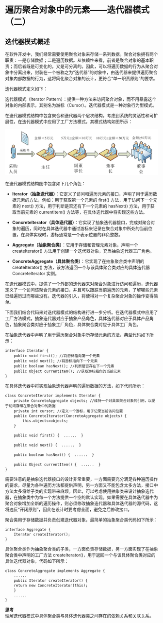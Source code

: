 # 遍历聚合对象中的元素——迭代器模式（二）

## 迭代器模式概述  

在软件开发中，我们经常需要使用聚合对象来存储一系列数据。聚合对象拥有两个职责：一是存储数据；二是遍历数据。从依赖性来看，前者是聚合对象的基本职责；而后者既是可变化的，又是可分离的。因此，可以将遍历数据的行为从聚合对象中分离出来，封装在一个被称之为“迭代器”的对象中，由迭代器来提供遍历聚合对象内部数据的行为，这将简化聚合对象的设计，更符合“单一职责原则”的要求。  

迭代器模式定义如下：  

迭代器模式（Iterator Pattern）：提供一种方法来访问聚合对象，而不用暴露这个对象的内部表示，其别名为游标（Cursor）。迭代器模式是一种对象行为型模式。  

在迭代器模式结构中包含聚合和迭代器两个层次结构，考虑到系统的灵活性和可扩展性，在迭代器模式中应用了工厂方法模式，其模式结构如图所示：

![迭代器模式结构图](images/1333307283_7751.gif)  

在迭代器模式结构图中包含如下几个角色：  

- **Iterator（抽象迭代器）**：它定义了访问和遍历元素的接口，声明了用于遍历数据元素的方法，例如：用于获取第一个元素的 first() 方法，用于访问下一个元素的 next() 方法，用于判断是否还有下一个元素的 hasNext() 方法，用于获取当前元素的 currentItem() 方法等，在具体迭代器中将实现这些方法。  

- **ConcreteIterator（具体迭代器）**：它实现了抽象迭代器接口，完成对聚合对象的遍历，同时在具体迭代器中通过游标来记录在聚合对象中所处的当前位置，在具体实现时，游标通常是一个表示位置的非负整数。  

- **Aggregate（抽象聚合类）**：它用于存储和管理元素对象，声明一个 createIterator() 方法用于创建一个迭代器对象，充当抽象迭代器工厂角色。  

- **ConcreteAggregate（具体聚合类）**：它实现了在抽象聚合类中声明的 createIterator() 方法，该方法返回一个与该具体聚合类对应的具体迭代器 ConcreteIterator 实例。  

在迭代器模式中，提供了一个外部的迭代器来对聚合对象进行访问和遍历，迭代器定义了一个访问该聚合元素的接口，并且可以跟踪当前遍历的元素，了解哪些元素已经遍历过而哪些没有。迭代器的引入，将使得对一个复杂聚合对象的操作变得简单。  

下面我们结合代码来对迭代器模式的结构进行进一步分析。在迭代器模式中应用了工厂方法模式，抽象迭代器对应于抽象产品角色，具体迭代器对应于具体产品角色，抽象聚合类对应于抽象工厂角色，具体聚合类对应于具体工厂角色。  

在抽象迭代器中声明了用于遍历聚合对象中所存储元素的方法，典型代码如下所示：
  
```
interface Iterator {
	public void first(); //将游标指向第一个元素
	public void next(); //将游标指向下一个元素
	public boolean hasNext(); //判断是否存在下一个元素
	public Object currentItem(); //获取游标指向的当前元素
}
```
在具体迭代器中将实现抽象迭代器声明的遍历数据的方法，如下代码所示： 

```
class ConcreteIterator implements Iterator {
	private ConcreteAggregate objects; //维持一个对具体聚合对象的引用，以便于访问存储在聚合对象中的数据
	private int cursor; //定义一个游标，用于记录当前访问位置
	public ConcreteIterator(ConcreteAggregate objects) {
		this.objects=objects;
	}

	public void first() {  ......  }
		
	public void next() {  ......  }

	public boolean hasNext() {  ......  }
	
	public Object currentItem() {  ......  }
}
```

需要注意的是抽象迭代器接口的设计非常重要，一方面需要充分满足各种遍历操作的要求，尽量为各种遍历方法都提供声明，另一方面又不能包含太多方法，接口中方法太多将给子类的实现带来麻烦。因此，可以考虑使用抽象类来设计抽象迭代器，在抽象类中为每一个方法提供一个空的默认实现。如果需要在具体迭代器中为聚合对象增加全新的遍历操作，则必须修改抽象迭代器和具体迭代器的源代码，这将违反“开闭原则”，因此在设计时要考虑全面，避免之后修改接口。  

聚合类用于存储数据并负责创建迭代器对象，最简单的抽象聚合类代码如下所示：  

```
interface Aggregate {
	Iterator createIterator();
}
```  

具体聚合类作为抽象聚合类的子类，一方面负责存储数据，另一方面实现了在抽象聚合类中声明的工厂方法 createIterator()，用于返回一个与该具体聚合类对应的具体迭代器对象，代码如下所示：
```
class ConcreteAggregate implements Aggregate {	
    ......	
    public Iterator createIterator() {
	return new ConcreteIterator(this);
    }
	......
}
```

**思考**  
理解迭代器模式中具体聚合类与具体迭代器类之间存在的依赖关系和关联关系。